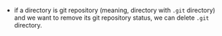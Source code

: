 - if a directory is git repository (meaning, directory with
  `.git` directory) and we want to remove its git repository
  status, we can delete `.git` directory.